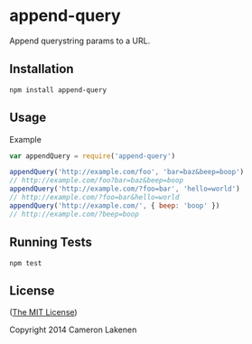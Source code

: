 # append-query

Append querystring params to a URL.

## Installation

```
npm install append-query
```


## Usage

Example
```js
var appendQuery = require('append-query')

appendQuery('http://example.com/foo', 'bar=baz&beep=boop')
// http://example.com/foo?bar=baz&beep=boop
appendQuery('http://example.com/?foo=bar', 'hello=world')
// http://example.com/?foo=bar&hello=world
appendQuery('http://example.com/', { beep: 'boop' })
// http://example.com/?beep=boop
```


## Running Tests

```
npm test
```

## License

([The MIT License](LICENSE))

Copyright 2014 Cameron Lakenen
